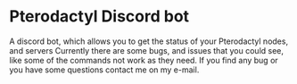 # Pterodactyl Discord bot
 A discord bot, which allows you to get the status of your Pterodactyl nodes, and servers
Currently there are some bugs, and issues that you could see, like some of the commands not work as they need.
If you find any bug or you have some questions contact me on my e-mail.
